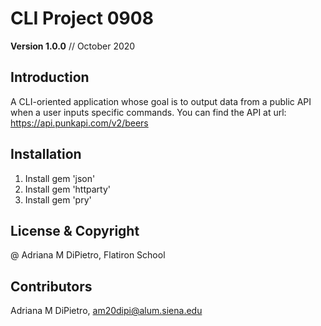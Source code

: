 # CLI Project 0908
**Version 1.0.0** // October 2020

## Introduction

A CLI-oriented application whose goal is to output data from a public API when a user inputs specific commands. 
You can find the API at url: https://api.punkapi.com/v2/beers 

## Installation

1. Install gem 'json'
2. Install gem 'httparty'
3. Install gem 'pry'


## License & Copyright
@ Adriana M DiPietro, Flatiron School

## Contributors
Adriana M DiPietro, am20dipi@alum.siena.edu